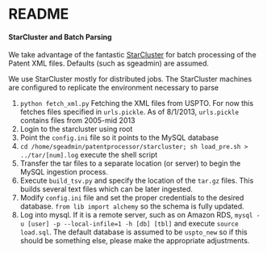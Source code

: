README
======

#### StarCluster and Batch Parsing

We take advantage of the fantastic [StarCluster](http://star.mit.edu/cluster/) for batch processing of the Patent XML files. Defaults (such as sgeadmin) are assumed.

We use StarCluster mostly for distributed jobs.
The StarCluster machines are configured to replicate the environment necessary to parse 

  1. `python fetch_xml.py` Fetching the XML files from USPTO. For now this fetches files specified in `urls.pickle`. As of 8/1/2013, `urls.pickle` contains files from 2005-mid 2013
  2.  Login to the starcluster using root
  3.  Point the `config.ini` file so it points to the MySQL database
  4.  `cd /home/sgeadmin/patentprocessor/starcluster; sh load_pre.sh > ../tar/[num].log` execute the shell script
  5.  Transfer the tar files to a separate location (or server) to begin the MySQL ingestion process.
  6. Execute `build_tsv.py` and specify the location of the `tar.gz` files. This builds several text files which can be later ingested.
  7. Modify `config.ini` file and set the proper credentials to the desired database. `from lib import alchemy` so the schema is fully updated.
  8. Log into mysql. If it is a remote server, such as on Amazon RDS, `mysql -u [user] -p --local-infile=1 -h [db] [tbl]` and execute `source load.sql`. The default database is assumed to be `uspto_new` so if this should be something else, please make the appropriate adjustments.
